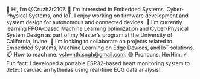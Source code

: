 👋 Hi, I’m @Cruzh3r2107.
👀 I’m interested in Embedded Systems, Cyber-Physical Systems, and IoT. I enjoy working on firmware development and system design for autonomous and connected devices.
🌱 I’m currently learning FPGA-based Machine Learning optimization and Cyber-Physical System Design as part of my Master’s program at the University of California, Irvine.
💞️ I’m looking to collaborate on projects related to Embedded Systems, Machine Learning on Edge Devices, and IoT solutions.
📫 How to reach me: vshwnth.sngh@gmail.com.
😄 Pronouns: He/Him.
⚡ Fun fact: I developed a portable ESP32-based heart monitoring system to detect cardiac arrhythmias using real-time ECG data analysis!
